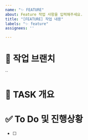 ```yaml
---
name: "✨ FEATURE"
about: Feature 작업 사항을 입력해주세요.
title: "[FEATURE] 작업 내용"
labels: "✨ feature"
assignees: ''

---
```


# 🌳 작업 브랜치
``

# 📝 TASK 개요


# ✅ To Do 및 진행상황
- [ ]
